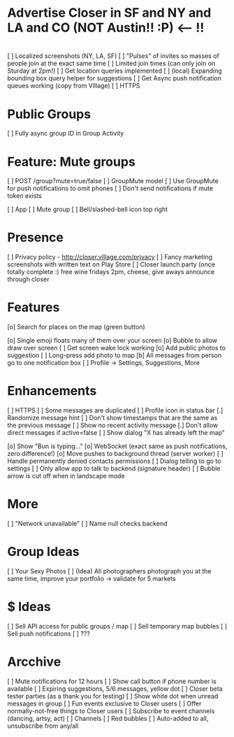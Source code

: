 
#
# Advertise Closer in SF and NY and LA and CO (NOT Austin!! :P)                  <-- !!
#

[ ] Localized screenshots (NY, LA, SF)
[ ] "Pulses" of invites so masses of people join at the exact same time
    [ ] Limited join times (can only join on Sturday at 2pm!)
[ ] Get location queries implemented
    [ ] (local) Expanding bounding box query helper for suggestions
[ ] Get Async push notification queues working (copy from Vlllage)
[ ] HTTPS

# Public Groups

[ ] Fully async group ID in Group Activity

# Feature: Mute groups

[ ] POST /group?mute=true/false
    [ ] GroupMute model
        [ ] Use GroupMute for push notifications to omit phones
    [ ] Don't send notifications if mute token exists

[ ] App
    [ ] Mute group
        [ ] Bell/slashed-bell icon top right


# Presence

 [ ] Privacy policy - http://closer.vlllage.com/privacy
 [ ] Fancy marketing screenshots with written text on Play Store
 [ ] Closer launch party (once totally complete :) free wine fridays 2pm, cheese, give aways announce through closer

# Features

 [o] Search for places on the map (green button)

 [o] Single emoji floats many of them over your screen
    [o] Bubble to allow draw over screen
    [ ] Get screen wake lock working
 [o] Add public photos to suggestion
 [ ] Long-press add photo to map
 [b] All messages from person go to one notification box
 [ ] Profile -> Settings, Suggestions, More

# Enhancements

 [ ] HTTPS
 [ ] Some messages are duplicated
 [ ] Profile icon in status bar
 [.] Randomize message hint
 [ ] Don't show timestamps that are the same as the previous message
 [ ] Show no recent activity message
 [.] Don't allow direct messages if active=false
    [ ] Show dialog "X has already left the map"

 [o] Show "Bun is typing..."
 [o] WebSocket (exact same as push notifications, zero difference!)
 [o] Move pushes to background thread (server worker)
 [ ] Handle permanently denied contacts permissions
    [ ] Dialog telling to go to settings
 [ ] Only allow app to talk to backend (signature header)
 [ ] Bubble arrow is cut off when in landscape mode

# More

 [ ] "Network unavailable"
 [ ] Name null checks backend

# Group Ideas

 [ ] Your Sexy Photos
 [ ] (Idea) All photographers photograph you at the same time, improve your portfolio -> validate for 5 markets
 
 # $ Ideas
 
  [ ] Sell API access for public groups / map
  [ ] Sell temporary map bubbles
  [ ] Sell push notifications
  [ ] ???
  
# Arcchive

 [ ] Mute notifications for 12 hours
 [ ] Show call button if phone number is available
 [ ] Expiring suggestions, 5/6 messages, yellow dot
 [ ] Closer beta tester parties (as a thank you for testing)
 [ ] Show white dot when unread messages in group
 [ ] Fun events exclusive to Closer users
    [ ] Offer normally-not-free things to Closer users
    [ ] Subscribe to event channels (dancing, artsy, act)
        [ ] Channels
        [ ] Red bubbles
        [ ] Auto-added to all, unsubscribe from any/all